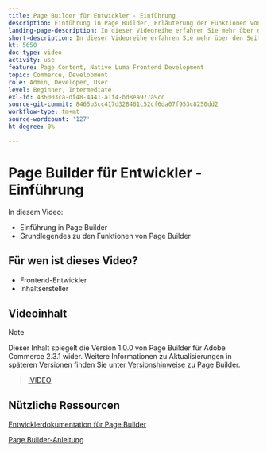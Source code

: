 ```yaml
---
title: Page Builder für Entwickler - Einführung
description: Einführung in Page Builder, Erläuterung der Funktionen von Page Builder
landing-page-description: In dieser Videoreihe erfahren Sie mehr über den Seitenaufbau und darüber, wie Sie ihn erweitern können, um eine optimale [!DNL Commerce] Storefront-Erlebnisse.
short-description: In dieser Videoreihe erfahren Sie mehr über den Seitenaufbau und darüber, wie Sie ihn erweitern können, um eine optimale [!DNL Commerce] Storefront-Erlebnisse.
kt: 5650
doc-type: video
activity: use
feature: Page Content, Native Luma Frontend Development
topic: Commerce, Development
role: Admin, Developer, User
level: Beginner, Intermediate
exl-id: 436003ca-df48-4441-a1f4-bd8ea977a9cc
source-git-commit: 8465b3cc417d328461c52cf6da07f953c8250dd2
workflow-type: tm+mt
source-wordcount: '127'
ht-degree: 0%

---
```


# Page Builder für Entwickler - Einführung

In diesem Video:

- Einführung in Page Builder
- Grundlegendes zu den Funktionen von Page Builder

## Für wen ist dieses Video?

- Frontend-Entwickler
- Inhaltsersteller

## Videoinhalt

>[!NOTE]
>
>Dieser Inhalt spiegelt die Version 1.0.0 von Page Builder für Adobe Commerce 2.3.1 wider. Weitere Informationen zu Aktualisierungen in späteren Versionen finden Sie unter [Versionshinweise zu Page Builder](https://experienceleague.adobe.com/docs/commerce-admin/page-builder/release-notes.html).

>[!VIDEO](https://video.tv.adobe.com/v/35709?quality=12&learn=on)

## Nützliche Ressourcen

[Entwicklerdokumentation für Page Builder](https://developer.adobe.com/commerce/frontend-core/page-builder/)

[Page Builder-Anleitung](https://experienceleague.adobe.com/docs/commerce-admin/page-builder/introduction.html)
